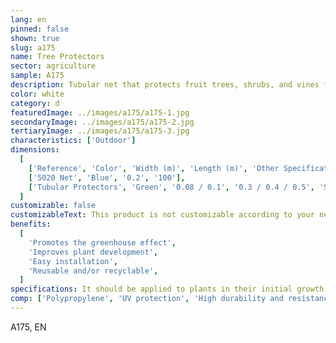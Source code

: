 ```yaml
---
lang: en
pinned: false
shown: true
slug: a175
name: Tree Protectors
sector: agriculture
sample: A175
description: Tubular net that protects fruit trees, shrubs, and vines from external attacks such as animals and mechanical actions.
color: white
category: d
featuredImage: ../images/a175/a175-1.jpg
secondaryImage: ../images/a175/a175-2.jpg
tertiaryImage: ../images/a175/a175-3.jpg
characteristics: ['Outdoor']
dimensions:
  [
    ['Reference', 'Color', 'Width (m)', 'Length (m)', 'Other Specifications'],
    ['5020 Net', 'Blue', '0.2', '100'],
    ['Tubular Protectors', 'Green', '0.08 / 0.1', '0.3 / 0.4 / 0.5', 'Smooth / Semi-perforated'],
  ]
customizable: false
customizableText: This product is not customizable according to your needs. Contact us for more information.
benefits:
  [
    'Promotes the greenhouse effect',
    'Improves plant development',
    'Easy installation',
    'Reusable and/or recyclable',
  ]
specifications: It should be applied to plants in their initial growth phase.
comp: ['Polypropylene', 'UV protection', 'High durability and resistance']
---
```


A175, EN
